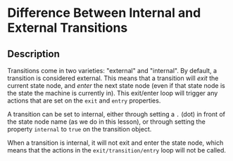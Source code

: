 # Difference Between Internal and External Transitions

## Description

Transitions come in two varieties: "external" and "internal". By default, a transition is considered external. This means that a transition will _exit_ the current state node, and _enter_ the next state node (even if that state node is the state the machine is currently in). This exit/enter loop will trigger any actions that are set on the `exit` and `entry` properties.

A transition can be set to internal, either through setting a `.` (dot) in front of the state node name (as we do in this lesson), or through setting the property `internal` to `true` on the transition object.

When a transition is internal, it will not exit and enter the state node, which means that the actions in the `exit/transition/entry` loop will not be called.
